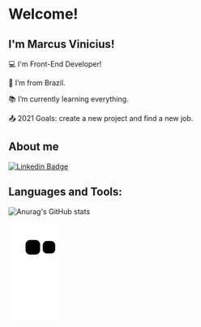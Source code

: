 # Welcome!

 

## I'm Marcus Vinicius!

 

:computer: I'm Front-End Developer!

:house_with_garden: I’m from Brazil.

:books: I’m currently learning everything.

:outbox_tray: 2021 Goals: create a new project and find a new job.

## About me


[![Linkedin Badge](https://img.shields.io/badge/-LinkedIn-blue?style=flat-square&logo=Linkedin&logoColor=white&link=https://www.linkedin.com/in/marcus-vinicius-18762718a/)]( https://www.linkedin.com/in/marcus-vinicius-18762718a/) 


## Languages  and Tools:
![Anurag's GitHub stats](https://github-readme-stats.vercel.app/api?username=AliceCullen-html&show_icons=true&theme=dracula)

![Snake animation](https://github.com/rafaballerini/rafaballerini/blob/output/github-contribution-grid-snake.svg)









